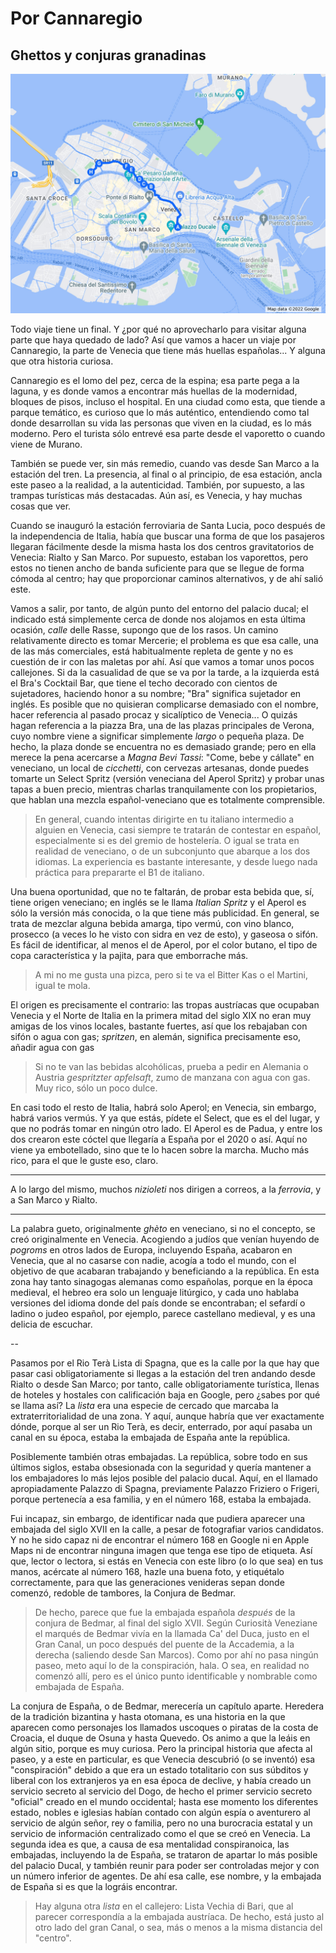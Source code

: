 # Por Cannaregio
## Ghettos y conjuras granadinas

![Paseito por el Cannaregio](img/paseo-por-venecia-4.jpeg)

Todo viaje tiene un final. Y ¿por qué no aprovecharlo para visitar
alguna parte que haya quedado de lado? Así que vamos a hacer un viaje
por Cannaregio, la parte de Venecia que tiene más huellas
españolas... Y alguna que otra historia curiosa.

Cannaregio es el lomo del pez, cerca de la espina; esa parte pega a la
laguna, y es donde vamos a encontrar más huellas de la modernidad,
bloques de pisos, incluso el hospital. En una ciudad como esta, que
tiende a parque temático, es curioso que lo más auténtico, entendiendo
como tal donde desarrollan su vida las personas que viven en la
ciudad, es lo más moderno. Pero el turista sólo entrevé esa parte
desde el vaporetto o cuando viene de Murano.

También se puede ver, sin más remedio, cuando vas desde San Marco a la
estación del tren. La presencia, al final o al principio, de esa
estación, ancla este paseo a la realidad, a la autenticidad. También,
por supuesto, a las trampas turísticas más destacadas. Aún así, es
Venecia, y hay muchas cosas que ver.

Cuando se inauguró la estación ferroviaria de Santa Lucia, poco
después de la independencia de Italia, había que buscar una forma de
que los pasajeros llegaran fácilmente desde la misma hasta los dos
centros gravitatorios de Venecia: Rialto y San Marco. Por supuesto,
estaban los vaporettos, pero estos no tienen ancho de banda suficiente
para que se llegue de forma cómoda al centro; hay que proporcionar
caminos alternativos, y de ahí salió este.

Vamos a salir, por tanto, de algún punto del entorno del palacio
ducal; el indicado está simplemente cerca de donde nos alojamos en
esta última ocasión, *calle* delle Rasse, supongo que de los rasos. Un
camino relativamente directo es tomar Mercerie; el problema es que esa
calle, una de las más comerciales, está habitualmente repleta de gente
y no es cuestión de ir con las maletas por ahí. Así que vamos a tomar
unos pocos callejones. Si da la casualidad de que se va por la tarde,
a la izquierda está el Bra's Cocktail Bar, que tiene el techo decorado
con cientos de sujetadores, haciendo honor a su nombre; "Bra"
significa sujetador en inglés. Es posible que no quisieran complicarse
demasiado con el nombre, hacer referencia al pasado procaz y
sicalíptico de Venecia... O quizás hagan referencia a la piazza Bra,
una de las plazas principales de Verona, cuyo nombre viene a
significar simplemente *largo* o pequeña plaza. De hecho, la plaza
donde se encuentra no es demasiado grande; pero en ella merece la pena
acercarse a *Magna Bevi Tassi*: "Come, bebe y cállate" en veneciano,
un local de *cicchetti*, con cervezas artesanas, donde puedes tomarte
un Select Spritz (versión veneciana del Aperol Spritz) y probar unas
tapas a buen precio, mientras charlas tranquilamente con los
propietarios, que hablan una mezcla español-veneciano que es
totalmente comprensible.

> En general, cuando intentas dirigirte en tu italiano intermedio a
> alguien en Venecia, casi siempre te tratarán de contestar en
> español, especialmente si es del gremio de hostelería. O igual se trata en
> realidad de veneciano, o de un subconjunto que abarque a los dos idiomas. La
> experiencia es bastante interesante, y desde luego nada práctica para
> prepararte el B1 de italiano.

Una buena oportunidad, que no te faltarán, de probar esta bebida que,
sí, tiene origen veneciano; en inglés se le llama *Italian Spritz* y
el Aperol es sólo la versión más conocida, o la que tiene más
publicidad. En general, se trata de mezclar alguna bebida amarga, tipo
vermú, con vino blanco, prosecco (a veces lo he visto con sidra en vez
de esto), y gaseosa o sifón. Es fácil de identificar, al menos el de
Aperol, por el color butano, el tipo de copa característica y la
pajita, para que emborrache más.

> A mi no me gusta una pizca, pero si te va el Bitter Kas o el
> Martini, igual te mola.

El origen es precisamente el contrario: las tropas austríacas que
ocupaban Venecia y el Norte de Italia en la primera mitad del siglo
XIX no eran muy amigas de los vinos locales, bastante fuertes, así que
los rebajaban con sifón o agua con gas; *spritzen*, en alemán,
significa precisamente eso, añadir agua con gas

> Si no te van las bebidas alcohólicas, prueba a pedir en Alemania o
> Austria *gespritzter apfelsaft*, zumo de manzana con agua con
> gas. Muy rico, sólo un poco dulce.

En casi todo el resto de Italia, habrá solo Aperol; en Venecia, sin
embargo, habrá varios vermús. Y ya que estás, pídete el Select, que es
el del lugar, y que no podrás tomar en ningún otro lado. El Aperol es
de Padua, y entre los dos crearon este cóctel que llegaría a España
por el 2020 o así. Aquí no viene ya embotellado, sino que te lo hacen
sobre la marcha. Mucho más rico, para el que le guste eso, claro.

---
A lo largo del mismo, muchos *nizioleti* nos dirigen a correos, a la
*ferrovia*, y a San Marco y Rialto.



---

La palabra gueto, originalmente *ghèto* en veneciano, si no el concepto, se creó
originalmente en Venecia. Acogiendo a judíos que venían huyendo de *pogroms* en
otros lados de Europa, incluyendo España, acabaron en Venecia, que al no casarse
con nadie, acogía a todo el mundo, con el objetivo de que acabaran trabajando y
beneficiando a la república. En esta zona hay tanto sinagogas alemanas como
españolas, porque en la época medieval, el hebreo era solo un lenguaje
litúrgico, y cada uno hablaba versiones del idioma donde del país donde se
encontraban; el sefardí o ladino o judeo español, por ejemplo, parece castellano
medieval, y es una delicia de escuchar.

--

Pasamos por el Rio Terà Lista di Spagna, que es la calle por la que hay que pasar
casi obligatoriamente si llegas a la estación del tren andando desde Rialto o
desde San Marco; por tanto, calle obligatoriamente turística, llenas de hoteles
y hostales con calificación baja en Google, pero ¿sabes por qué se llama así? La
*lista* era una especie de cercado que marcaba la extraterritorialidad de una
zona. Y aquí, aunque habría que ver exactamente dónde, porque al ser un Rio
Terà, es decir, enterrado, por aquí pasaba un canal en su época, estaba la
embajada de España ante la república.

Posiblemente también otras embajadas. La república, sobre todo en sus últimos
siglos, estaba obsesionada con la seguridad y quería mantener a los embajadores
lo más lejos posible del palacio ducal. Aquí, en el llamado apropiadamente
Palazzo di Spagna, previamente Palazzo Friziero o Frigeri, porque pertenecía a
esa familia, y en el número 168, estaba la embajada.

Fui incapaz, sin embargo, de identificar nada que pudiera aparecer una embajada
del siglo XVII en la calle, a pesar de fotografiar varios candidatos. Y no he
sido capaz ni de encontrar el número 168 en Google ni en Apple Maps ni de encontrar ninguna
imagen que tenga ese tipo de etiqueta. Así que, lector o lectora, si estás en
Venecia con este libro (o lo que sea) en tus manos, acércate al número 168,
hazle una buena foto, y etiquétalo correctamente, para que las generaciones
venideras sepan donde comenzó, redoble de tambores, la Conjura de Bedmar.

> De hecho, parece que fue la embajada española *después* de la conjura de
> Bedmar, al final del siglo XVII. Según Curiosità Veneziane el marqués de
> Bedmar vivía en la llamada Ca' del Duca, justo en el Gran Canal, un poco
> después del puente de la Accademia, a la derecha (saliendo desde San
> Marcos). Como por ahí no pasa ningún paseo, meto aquí lo de la conspiración,
> hala. O sea, en realidad no comenzó allí, pero es el único punto identificable
> y nombrable como embajada de España.

La conjura de España, o de Bedmar, merecería un capítulo aparte. Heredera de la
tradición bizantina y hasta otomana, es una historia en la que aparecen como
personajes los llamados uscoques o piratas de la costa de Croacia, el duque de
Osuna y hasta Quevedo. Os animo a que la leáis en algún sitio, porque es muy
curiosa. Pero la principal historia que afecta al paseo, y a este en particular,
es que Venecia descubrió (o se inventó) esa "conspiración" debido a que era un
estado totalitario con sus súbditos y liberal con los extranjeros ya en esa
época de declive, y había creado un servicio secreto al servicio del Dogo, de
hecho el primer servicio secreto "oficial" creado en el mundo occidental; hasta
ese momento los diferentes estado, nobles e iglesias habían contado con algún
espía o aventurero al servicio de algún señor, rey o familia, pero no una
burocracia estatal y un servicio de
información centralizado como el que se creó en Venecia. La segunda idea es que,
a causa de esa mentalidad conspiranoica, las embajadas, incluyendo la de España,
se trataron de apartar lo más posible del palacio Ducal, y también reunir para
poder ser controladas mejor y con un número inferior de agentes. De ahí esa
calle, ese nombre, y la embajada de España si es que la lográis encontrar.

> Hay alguna otra *lista* en el callejero: Lista Vechia di Bari, que al parecer
> correspondía a la embajada austríaca. De hecho, está justo al otro lado del
> gran Canal, o sea, más o menos a la misma distancia del "centro".

